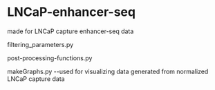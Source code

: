 # LNCaP-enhancer-seq
made for LNCaP capture enhancer-seq data

filtering_parameters.py


post-processing-functions.py


makeGraphs.py
--used for visualizing data generated from normalized LNCaP capture data




